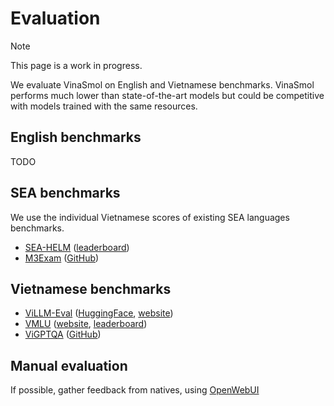 # Evaluation

> [!NOTE]
>  This page is a work in progress.

We evaluate VinaSmol on English and Vietnamese benchmarks. VinaSmol performs much lower than state-of-the-art models but could be competitive with models trained with the same resources.

## English benchmarks

TODO

## SEA benchmarks

We use the individual Vietnamese scores of existing SEA languages benchmarks.

- [SEA-HELM](https://arxiv.org/pdf/2502.14301) ([leaderboard](https://leaderboard.sea-lion.ai/))
- [M3Exam](https://arxiv.org/abs/2306.05179) ([GitHub](https://github.com/DAMO-NLP-SG/M3Exam))

## Vietnamese benchmarks

- [ViLLM-Eval](https://arxiv.org/abs/2404.11086) ([HuggingFace](https://huggingface.co/datasets/vlsp-2023-vllm/ViLLM-Eval), [website](https://ai.stanford.edu/~sttruong/villm/))
- [VMLU](https://vmlu.ai/docs/VMLU_Report_2024.pdf) ([website](https://vmlu.ai/), [leaderboard](https://vmlu.ai/leaderboard))
- [ViGPTQA](https://aclanthology.org/2023.emnlp-industry.70/) ([GitHub](https://github.com/DopikAI-Labs/ViGPT))

## Manual evaluation

If possible, gather feedback from natives, using [OpenWebUI](https://docs.openwebui.com/features/evaluation/)